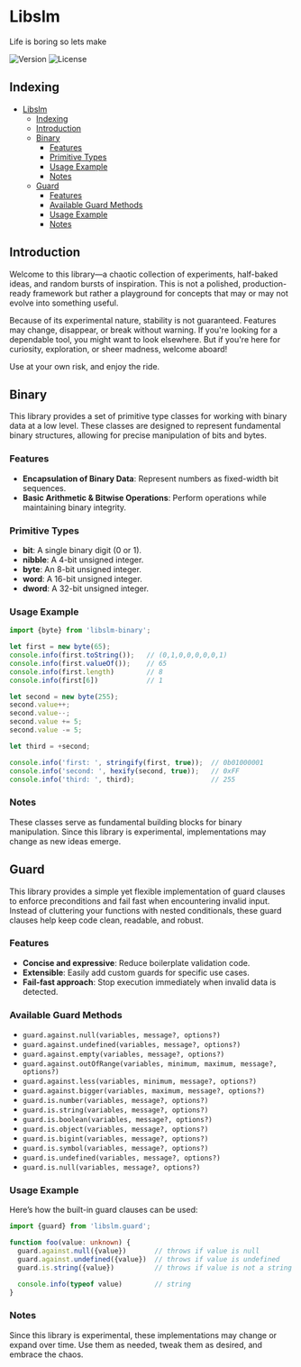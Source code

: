 # Libslm
Life is boring so lets make

![Version](https://img.shields.io/github/package-json/v/Hulle107/libslm?style=for-the-badge)
![License](https://img.shields.io/github/license/Hulle107/libslm?style=for-the-badge)

## Indexing
- [Libslm](#libslm)
  - [Indexing](#indexing)
  - [Introduction](#introduction)
  - [Binary](#binary)
    - [Features](#features)
    - [Primitive Types](#primitive-types)
    - [Usage Example](#usage-example)
    - [Notes](#notes)
  - [Guard](#guard)
    - [Features](#features-1)
    - [Available Guard Methods](#available-guard-methods)
    - [Usage Example](#usage-example-1)
    - [Notes](#notes-1)

## Introduction
Welcome to this library—a chaotic collection of experiments, half-baked ideas, and random bursts of inspiration. This is not a polished, production-ready framework but rather a playground for concepts that may or may not evolve into something useful.

Because of its experimental nature, stability is not guaranteed. Features may change, disappear, or break without warning. If you're looking for a dependable tool, you might want to look elsewhere. But if you're here for curiosity, exploration, or sheer madness, welcome aboard!

Use at your own risk, and enjoy the ride.

## Binary
This library provides a set of primitive type classes for working with binary data at a low level. These classes are designed to represent fundamental binary structures, allowing for precise manipulation of bits and bytes.

### Features
- **Encapsulation of Binary Data**: Represent numbers as fixed-width bit sequences.
- **Basic Arithmetic & Bitwise Operations**: Perform operations while maintaining binary integrity.

### Primitive Types
- **bit**: A single binary digit (0 or 1).
- **nibble**: A 4-bit unsigned integer.
- **byte**: An 8-bit unsigned integer.
- **word**: A 16-bit unsigned integer.
- **dword**: A 32-bit unsigned integer.

### Usage Example
```typescript
import {byte} from 'libslm-binary';

let first = new byte(65);
console.info(first.toString());   // (0,1,0,0,0,0,0,1)
console.info(first.valueOf());    // 65
console.info(first.length)        // 8
console.info(first[6])            // 1

let second = new byte(255);
second.value++;
second.value--;
second.value += 5;
second.value -= 5;

let third = +second;

console.info('first: ', stringify(first, true));  // 0b01000001
console.info('second: ', hexify(second, true));   // 0xFF
console.info('third: ', third);                   // 255
```

### Notes
These classes serve as fundamental building blocks for binary manipulation. Since this library is experimental, implementations may change as new ideas emerge.

## Guard
This library provides a simple yet flexible implementation of guard clauses to enforce preconditions and fail fast when encountering invalid input. Instead of cluttering your functions with nested conditionals, these guard clauses help keep code clean, readable, and robust.

### Features
- **Concise and expressive**: Reduce boilerplate validation code.
- **Extensible**: Easily add custom guards for specific use cases.
- **Fail-fast approach**: Stop execution immediately when invalid data is detected.

### Available Guard Methods
- `guard.against.null(variables, message?, options?)`
- `guard.against.undefined(variables, message?, options?)`
- `guard.against.empty(variables, message?, options?)`
- `guard.against.outOfRange(variables, minimum, maximum, message?, options?)`
- `guard.against.less(variables, minimum, message?, options?)`
- `guard.against.bigger(variables, maximum, message?, options?)`
- `guard.is.number(variables, message?, options?)`
- `guard.is.string(variables, message?, options?)`
- `guard.is.boolean(variables, message?, options?)`
- `guard.is.object(variables, message?, options?)`
- `guard.is.bigint(variables, message?, options?)`
- `guard.is.symbol(variables, message?, options?)`
- `guard.is.undefined(variables, message?, options?)`
- `guard.is.null(variables, message?, options?)`

### Usage Example
Here’s how the built-in guard clauses can be used:
```typescript
import {guard} from 'libslm.guard';

function foo(value: unknown) {
  guard.against.null({value})       // throws if value is null
  guard.against.undefined({value})  // throws if value is undefined
  guard.is.string({value})          // throws if value is not a string

  console.info(typeof value)        // string
}
```

### Notes
Since this library is experimental, these implementations may change or expand over time. Use them as needed, tweak them as desired, and embrace the chaos.